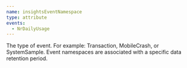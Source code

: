 ```yaml
---
name: insightsEventNamespace
type: attribute
events:
  - NrDailyUsage
---
```


The type of event. For example: Transaction, MobileCrash, or SystemSample. Event namespaces are associated with a specific data retention period.